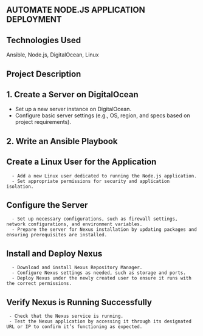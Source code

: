 ## AUTOMATE NODE.JS APPLICATION DEPLOYMENT

## Technologies Used
Ansible, Node.js, DigitalOcean, Linux

## Project Description
## 1. Create a Server on DigitalOcean ##
   - Set up a new server instance on DigitalOcean.
   - Configure basic server settings (e.g., OS, region, and specs based on project requirements).
## 2. Write an Ansible Playbook
  ## Create a Linux User for the Application
      - Add a new Linux user dedicated to running the Node.js application.
      - Set appropriate permissions for security and application isolation.
   ## Configure the Server
      - Set up necessary configurations, such as firewall settings, network configurations, and environment variables.
      - Prepare the server for Nexus installation by updating packages and ensuring prerequisites are installed.
  ## Install and Deploy Nexus
      - Download and install Nexus Repository Manager.
      - Configure Nexus settings as needed, such as storage and ports.
      - Deploy Nexus under the newly created user to ensure it runs with the correct permissions.
  ## Verify Nexus is Running Successfully
     - Check that the Nexus service is running.
     - Test the Nexus application by accessing it through its designated URL or IP to confirm it’s functioning as expected.
